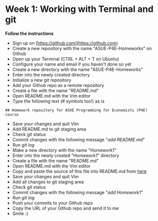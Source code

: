 # Week 1: Working with Terminal and git 

**Follow the instructions**

* Sign up on [https://github.com](https://github.com)
* Create a new repository with the name "ASUE-P4E-Homeworks" on Github
* Open up your Terminal (CTRL + ALT + T on Ubuntu)
* Configure your name and email if you haven't done so yet
* Create a new directory with the name "ASUE-P4E-Homeworks"
* Enter into the newly created directory
* Initialize a new git repository
* Add your Github repo as a remote repository 
* Create a file with the name "README.md"
* Open README.md with the Vim editor
* Type the following text (# symbols too!) as is
```
## Homework repository for ASUE Programming for Economists (P4E) course
``` 
* Save your changes and quit Vim
* Add README.md to git staging area
* Check git status
* Commit changes with the following message "*add README.md*"
* Run *git log*
* Make a new directory with the name "Homework1"
* Enter into the newly created "Homework1" directory
* Create a file with the name "README.md"
* Open README.md with the Vim editor
* Copy and paste the source of this file into README.md from [here](https://raw.githubusercontent.com/AndranikSargsyan/Programming-for-economists/master/Week1/homework.md)
* Save your changes and quit Vim
* Add all changes to git staging area
* Check git status
* Commit changes with the following message "*add Homework1*"
* Run *git log*
* Push your commits to your Github repo
* Copy the URL of your Github repo and send it to me
* Smile ։)
